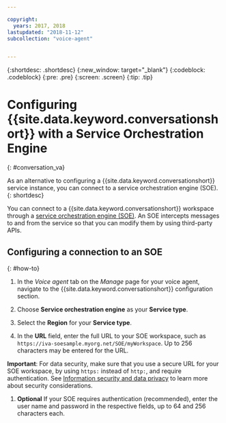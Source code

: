 ```yaml
---

copyright:
  years: 2017, 2018
lastupdated: "2018-11-12"
subcollection: "voice-agent"


---
```


{:shortdesc: .shortdesc}
{:new_window: target="_blank"}
{:codeblock: .codeblock}
{:pre: .pre}
{:screen: .screen}
{:tip: .tip}

# Configuring {{site.data.keyword.conversationshort}} with a Service Orchestration Engine
{: #conversation_va}

As an alternative to configuring a {{site.data.keyword.conversationshort}} service instance, you can connect to a service orchestration engine (SOE).
{: shortdesc}

You can connect to a {{site.data.keyword.conversationshort}} workspace through a [service orchestration engine (SOE)](/docs/services/voice-agent?topic=voice-agent-about#arch-soe). An SOE intercepts messages to and from the service so that you can modify them by using third-party APIs.

## Configuring a connection to an SOE
{: #how-to}

1. In the _Voice agent_ tab on the _Manage_ page for your voice agent, navigate to the {{site.data.keyword.conversationshort}} configuration section.

1. Choose **Service orchestration engine** as your **Service type**.

1. Select the **Region** for your **Service type**.

1. In the **URL** field, enter the full URL to your SOE workspace, such as `https://iva-soesample.myorg.net/SOE/myWorkspace`. Up to 256 characters may be entered for the URL.

  **Important**: For data security, make sure that you use a secure URL for your SOE workspace, by using `https:` instead of `http:`, and require authentication. See [Information security and data privacy](/docs/services/voice-agent?topic=voice-agent-infosec) to learn more about security considerations.

1. **Optional** If your SOE requires authentication (recommended), enter the user name and password in the respective fields, up to 64 and 256 characters each.
